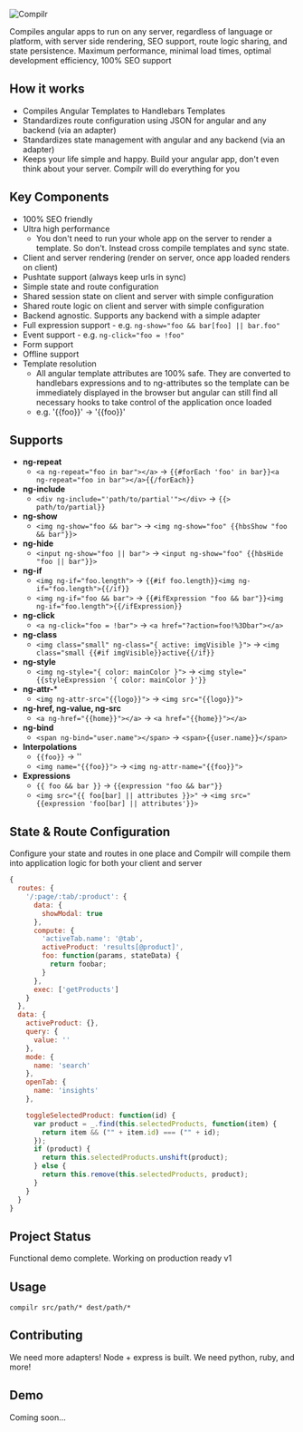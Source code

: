 ![Compilr](http://i.imgur.com/sgvfBB7.png)

Compiles angular apps to run on any server, regardless of language or platform, with server side rendering, SEO support, route logic sharing, and state persistence.
Maximum performance, minimal load times, optimal development efficiency, 100% SEO support

## How it works
* Compiles Angular Templates to Handlebars Templates
* Standardizes route configuration using JSON for angular and any backend (via an adapter)
* Standardizes state management with angular and any backend (via an adapter)
* Keeps your life simple and happy. Build your angular app, don't even think about
  your server. Compilr will do everything for you

## Key Components
* 100% SEO friendly
* Ultra high performance
  * You don't need to run your whole app on the server to render a template. So don't.
    Instead cross compile templates and sync state.
* Client and server rendering (render on server, once app loaded renders on client)
* Pushtate support (always keep urls in sync)
* Simple state and route configuration
* Shared session state on client and server with simple configuration
* Shared route logic on client and server with simple configuration
* Backend agnostic. Supports any backend with a simple adapter
* Full expression support - e.g. `ng-show="foo && bar[foo] || bar.foo"`
* Event support - e.g. `ng-click="foo = !foo"`
* Form support
* Offline support
* Template resolution
  * All angular template attributes are 100% safe. They are converted
    to handlebars expressions and to ng-attributes so the template
    can be immediately displayed in the browser but angular can still
    find all necessary hooks to take control of the application once loaded
  * e.g. '{{foo}}' -> '<span ng-bind="foo">{{foo}}<span>'

## Supports
* **ng-repeat**
  * `<a ng-repeat="foo in bar"></a>` -> `{{#forEach 'foo' in bar}}<a ng-repeat="foo in bar"></a>{{/forEach}}`
* **ng-include**
  * `<div ng-include="'path/to/partial'"></div>` -> `{{> path/to/partial}}`
* **ng-show**
  * `<img ng-show="foo && bar">` -> `<img ng-show="foo" {{hbsShow "foo && bar"}}>`
* **ng-hide**
  * `<input ng-show="foo || bar">` -> `<input ng-show="foo" {{hbsHide "foo || bar"}}>`
* **ng-if**
  * `<img ng-if="foo.length">` -> `{{#if foo.length}}<img ng-if="foo.length">{{/if}}`
  * `<img ng-if="foo && bar">` -> `{{#ifExpression "foo && bar"}}<img ng-if="foo.length">{{/ifExpression}}`
* **ng-click**
  * `<a ng-click="foo = !bar">` -> `<a href="?action=foo!%3Dbar"></a>`
* **ng-class**
  * `<img class="small" ng-class="{ active: imgVisible }">` -> `<img class="small {{#if imgVisible}}active{{/if}}`
* **ng-style**
  * `<img ng-style="{ color: mainColor }">` -> `<img style="{{styleExpression '{ color: mainColor }'}}`
* **ng-attr-***
  * `<img ng-attr-src="{{logo}}">` -> `<img src="{{logo}}">`
* **ng-href, ng-value, ng-src**
  * `<a ng-href="{{home}}"></a>` -> `<a href="{{home}}"></a>`
* **ng-bind**
  * `<span ng-bind="user.name"></span>` -> `<span>{{user.name}}</span>`
* **Interpolations**
  * `{{foo}}` -> '<span ng-bind="foo"></span>'
  * `<img name="{{foo}}">` -> `<img ng-attr-name="{{foo}}">`
* **Expressions**
  * `{{ foo && bar }}` -> `{{expression "foo && bar"}}`
  * `<img src="{{ foo[bar] || attributes }}>"` -> `<img src="{{expression 'foo[bar] || attributes'}}>`

## State & Route Configuration
Configure your state and routes in one place and Compilr
will compile them into application logic for both your client and server

```javascript
{
  routes: {
    '/:page/:tab/:product': {
      data: {
        showModal: true
      },
      compute: {
        'activeTab.name': '@tab',
        activeProduct: 'results[@product]',
        foo: function(params, stateData) {
          return foobar;
        }
      },
      exec: ['getProducts']
    }
  },
  data: {
    activeProduct: {},
    query: {
      value: ''
    },
    mode: {
      name: 'search'
    },
    openTab: {
      name: 'insights'
    },

    toggleSelectedProduct: function(id) {
      var product = _.find(this.selectedProducts, function(item) {
        return item && ("" + item.id) === ("" + id);
      });
      if (product) {
        return this.selectedProducts.unshift(product);
      } else {
        return this.remove(this.selectedProducts, product);
      }
    }
  }
}

```

## Project Status
Functional demo complete. Working on production ready v1

## Usage
`compilr src/path/* dest/path/*`

## Contributing
We need more adapters! Node + express is built. We need python, ruby, and more!

## Demo
Coming soon...
